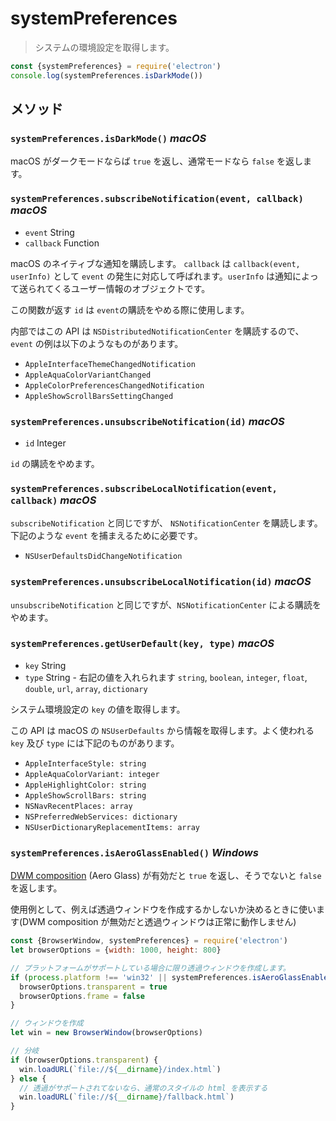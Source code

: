 # systemPreferences

> システムの環境設定を取得します。

```javascript
const {systemPreferences} = require('electron')
console.log(systemPreferences.isDarkMode())
```

## メソッド

### `systemPreferences.isDarkMode()` _macOS_

macOS がダークモードならば `true` を返し、通常モードなら `false` を返します。

### `systemPreferences.subscribeNotification(event, callback)` _macOS_

* `event` String
* `callback` Function

macOS のネイティブな通知を購読します。 `callback` は `callback(event, userInfo)` として `event` の発生に対応して呼ばれます。`userInfo` は通知によって送られてくるユーザー情報のオブジェクトです。

この関数が返す `id` は `event`の購読をやめる際に使用します。

内部ではこの API は `NSDistributedNotificationCenter` を購読するので、`event` の例は以下のようなものがあります。

* `AppleInterfaceThemeChangedNotification`
* `AppleAquaColorVariantChanged`
* `AppleColorPreferencesChangedNotification`
* `AppleShowScrollBarsSettingChanged`

### `systemPreferences.unsubscribeNotification(id)` _macOS_

* `id` Integer

`id` の購読をやめます。

### `systemPreferences.subscribeLocalNotification(event, callback)` _macOS_

`subscribeNotification` と同じですが、 `NSNotificationCenter` を購読します。下記のような `event` を捕まえるために必要です。

* `NSUserDefaultsDidChangeNotification`

### `systemPreferences.unsubscribeLocalNotification(id)` _macOS_

`unsubscribeNotification` と同じですが、`NSNotificationCenter` による購読をやめます。

### `systemPreferences.getUserDefault(key, type)` _macOS_

* `key` String
* `type` String - 右記の値を入れられます `string`, `boolean`, `integer`, `float`, `double`,
  `url`, `array`, `dictionary`

システム環境設定の `key` の値を取得します。

この API は macOS の `NSUserDefaults` から情報を取得します。よく使われる `key` 及び `type` には下記のものがあります。

* `AppleInterfaceStyle: string`
* `AppleAquaColorVariant: integer`
* `AppleHighlightColor: string`
* `AppleShowScrollBars: string`
* `NSNavRecentPlaces: array`
* `NSPreferredWebServices: dictionary`
* `NSUserDictionaryReplacementItems: array`

### `systemPreferences.isAeroGlassEnabled()` _Windows_
[DWM composition][dwm-composition] (Aero Glass) が有効だと `true` を返し、そうでないと `false` を返します。

使用例として、例えば透過ウィンドウを作成するかしないか決めるときに使います(DWM composition が無効だと透過ウィンドウは正常に動作しません)

```javascript
const {BrowserWindow, systemPreferences} = require('electron')
let browserOptions = {width: 1000, height: 800}

// プラットフォームがサポートしている場合に限り透過ウィンドウを作成します。
if (process.platform !== 'win32' || systemPreferences.isAeroGlassEnabled()) {
  browserOptions.transparent = true
  browserOptions.frame = false
}

// ウィンドウを作成
let win = new BrowserWindow(browserOptions)

// 分岐
if (browserOptions.transparent) {
  win.loadURL(`file://${__dirname}/index.html`)
} else {
  // 透過がサポートされてないなら、通常のスタイルの html を表示する
  win.loadURL(`file://${__dirname}/fallback.html`)
}
```

[dwm-composition]:https://msdn.microsoft.com/en-us/library/windows/desktop/aa969540.aspx
